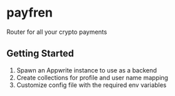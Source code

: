 # payfren

Router for all your crypto payments

## Getting Started

1. Spawn an Appwrite instance to use as a backend
2. Create collections for profile and user name mapping
3. Customize config file with the required env variables
